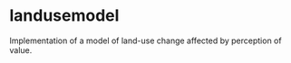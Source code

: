 landusemodel
============

Implementation of a model of land-use change affected by perception of value.
